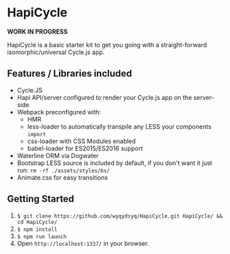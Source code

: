 HapiCycle
===

**WORK IN PROGRESS**

HapiCycle is a basic starter kit to get you going with a straight-forward isomorphic/universal Cycle.js app.

Features / Libraries included
---

 * Cycle.JS
 * Hapi API/server configured to render your Cycle.js app on the server-side
 * Webpack preconfigured with:
   * HMR
   * less-loader to automatically transpile any LESS your components `import`
   * css-loader with CSS Modules enabled
   * babel-loader for ES2015/ES2016 support
 * Waterline ORM via Dogwater
 * Bootstrap LESS source is included by default, if you don't want it just run: `rm -rf ./assets/styles/bs/`
 * Animate.css for easy transitions

Getting Started
---

  1. `$ git clone https://github.com/wyqydsyq/HapiCycle.git HapiCycle/ && cd HapiCycle/`
  2. `$ npm install`
  3. `$ npm run launch`
  4. Open `http://localhost:1337/` in your browser.
